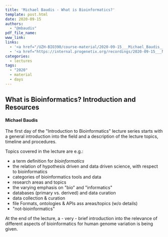 ```yaml
---
title: 'Michael Baudis - What is Bioinformatics?'
template: post.html
date: 2020-09-15
authors:
  - "@mbaudis"
pdf_file_name:
www_link:
links:
  - '<a href="/UZH-BIO390/course-material/2020-09-15___Michael_Baudis__What_is_Bioinformatics__UZH-BIO390-HS20-lecture-01.pdf" target="_blank">[2020 lecture slides]</a>'
  - '<a href="https://internal.progenetix.org/recordings/2020-09-15___Michael_Baudis__What-is-Bioinformatics__UZH-BIO390-HS20-lecture-01-recording.mp4" target="_blank">[2020 lecture recording]</a>(MP4 105MB; UZH internal / VPN)'
categories:
  - lectures
tags:
  - "2020"
  - material
  - days
---
```


## What is Bioinformatics? Introduction and Resources
#### Michael Baudis

The first day of the "Introduction to Bioinformatics" lecture series starts with a general introduction into the field and a description of the lecture topics, timeline and procedures.

<!--more-->

Topics covered in the lecture are e.g.:

* a term definition for _bioinformatics_
* the relation of hypothesis driven and data driven science, with respect to bioinformatics
* categories of bioinformatics tools and data
* research areas and topics
* the varying emphasis on "bio" and "informatics"
* databases (primary vs. derived) and data curation
* data collection & curation
* file Formats, ontologies & APIs ass areas/topics (w/o details)
* "not-bioinformatics"

At the end of the lecture, a - very - brief introduction into the relevance of different aspects of bioinformatics for human genome variation is being given.
